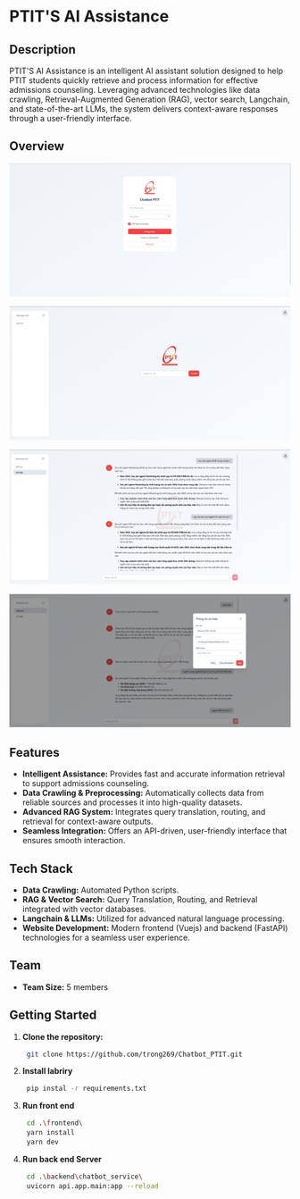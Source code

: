 # PTIT'S AI Assistance

## Description
PTIT'S AI Assistance is an intelligent AI assistant solution designed to help PTIT students quickly retrieve and process information for effective admissions counseling. Leveraging advanced technologies like data crawling, Retrieval-Augmented Generation (RAG), vector search, Langchain, and state-of-the-art LLMs, the system delivers context-aware responses through a user-friendly interface.
## Overview
![alt text](.\images\image-2.png)

![alt text](.\images\image.png)

![alt text](.\images\image-1.png)

![alt text](.\images\image-3.png)
## Features
- **Intelligent Assistance:** Provides fast and accurate information retrieval to support admissions counseling.
- **Data Crawling & Preprocessing:** Automatically collects data from reliable sources and processes it into high-quality datasets.
- **Advanced RAG System:** Integrates query translation, routing, and retrieval for context-aware outputs.
- **Seamless Integration:** Offers an API-driven, user-friendly interface that ensures smooth interaction.

## Tech Stack
- **Data Crawling:** Automated Python scripts.
- **RAG & Vector Search:** Query Translation, Routing, and Retrieval integrated with vector databases.
- **Langchain & LLMs:** Utilized for advanced natural language processing.
- **Website Development:** Modern frontend (Vuejs) and backend (FastAPI) technologies for a seamless user experience.

## Team
- **Team Size:** 5 members  

## Getting Started

1. **Clone the repository:**
   ```bash
    git clone https://github.com/trong269/Chatbot_PTIT.git
2. **Install labriry**
   ```bash
    pip instal -r requirements.txt
3. **Run front end**
   ```bash
    cd .\frontend\
    yarn install
    yarn dev
4. **Run back end Server**
   ```bash
    cd .\backend\chatbot_service\ 
    uvicorn api.app.main:app --reload 
